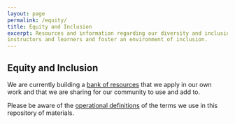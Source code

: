 ```yaml
---
layout: page
permalink: /equity/
title: Equity and Inclusion
excerpt: Resources and information regarding our diversity and inclusion strategies, programs, policies, and metrics that will attract, retain and promote a diverse community of 
instructors and learners and foster an environment of inclusion. 
---
```


## Equity and Inclusion

We are currently building a <a href="https://github.com/carpentries/equity-and-inclusion">bank of resources</a> that we apply
in our own work and that we are sharing for 
our community to use and add to.

Please be aware of the 
<a href="https://github.com/carpentries/equity-and-inclusion/blob/master/operational-definitions.md">operational definitions</a>
of the terms we use in this repository of materials.
